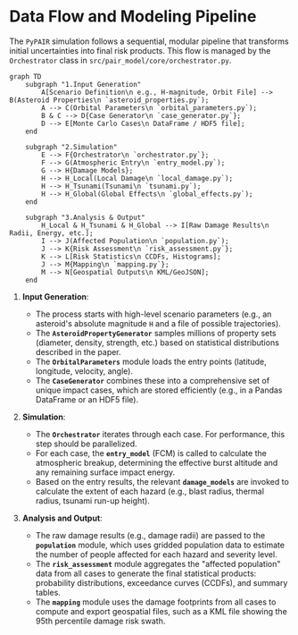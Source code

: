 # Data Flow and Modeling Pipeline

The `PyPAIR` simulation follows a sequential, modular pipeline that transforms initial uncertainties into final risk products. This flow is managed by the `Orchestrator` class in `src/pair_model/core/orchestrator.py`.

```mermaid
graph TD
    subgraph "1.Input Generation"
        A[Scenario Definition\n e.g., H-magnitude, Orbit File] --> B(Asteroid Properties\n `asteroid_properties.py`);
        A --> C(Orbital Parameters\n `orbital_parameters.py`);
        B & C --> D{Case Generator\n `case_generator.py`};
        D --> E[Monte Carlo Cases\n DataFrame / HDF5 file];
    end

    subgraph "2.Simulation"
        E --> F{Orchestrator\n `orchestrator.py`};
        F --> G(Atmospheric Entry\n `entry_model.py`);
        G --> H{Damage Models};
        H --> H_Local(Local Damage\n `local_damage.py`);
        H --> H_Tsunami(Tsunami\n `tsunami.py`);
        H --> H_Global(Global Effects\n `global_effects.py`);
    end

    subgraph "3.Analysis & Output"
        H_Local & H_Tsunami & H_Global --> I[Raw Damage Results\n Radii, Energy, etc.];
        I --> J(Affected Population\n `population.py`);
        J --> K{Risk Assessment\n `risk_assessment.py`};
        K --> L[Risk Statistics\n CCDFs, Histograms];
        J --> M{Mapping\n `mapping.py`};
        M --> N[Geospatial Outputs\n KML/GeoJSON];
    end
```



1.  **Input Generation**:
    -   The process starts with high-level scenario parameters (e.g., an asteroid's absolute magnitude `H` and a file of possible trajectories).
    -   The **`AsteroidPropertyGenerator`** samples millions of property sets (diameter, density, strength, etc.) based on statistical distributions described in the paper.
    -   The **`OrbitalParameters`** module loads the entry points (latitude, longitude, velocity, angle).
    -   The **`CaseGenerator`** combines these into a comprehensive set of unique impact cases, which are stored efficiently (e.g., in a Pandas DataFrame or an HDF5 file).

2.  **Simulation**:
    -   The **`Orchestrator`** iterates through each case. For performance, this step should be parallelized.
    -   For each case, the **`entry_model`** (FCM) is called to calculate the atmospheric breakup, determining the effective burst altitude and any remaining surface impact energy.
    -   Based on the entry results, the relevant **`damage_models`** are invoked to calculate the extent of each hazard (e.g., blast radius, thermal radius, tsunami run-up height).

3.  **Analysis and Output**:
    -   The raw damage results (e.g., damage radii) are passed to the **`population`** module, which uses gridded population data to estimate the number of people affected for each hazard and severity level.
    -   The **`risk_assessment`** module aggregates the "affected population" data from all cases to generate the final statistical products: probability distributions, exceedance curves (CCDFs), and summary tables.
    -   The **`mapping`** module uses the damage footprints from all cases to compute and export geospatial files, such as a KML file showing the 95th percentile damage risk swath.